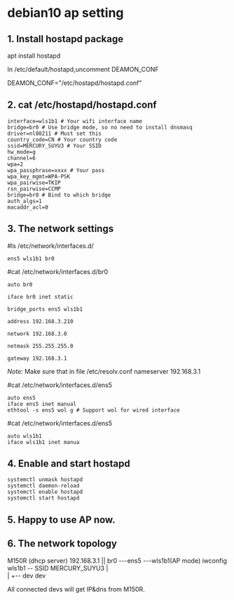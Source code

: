 # debian10 ap setting


## 1. Install hostapd package

apt install hostapd

In /etc/default/hostapd,uncomment DEAMON_CONF

DEAMON_CONF="/etc/hostapd/hostapd.conf"

## 2. cat /etc/hostapd/hostapd.conf
```
interface=wls1b1 # Your wifi interface name
bridge=br0 # Use bridge mode, so no need to install dnsmasq
driver=nl80211 # Must set this
country_code=CN # Your country code
ssid=MERCURY_SUYU3 # Your SSID
hw_mode=g 
channel=6
wpa=2
wpa_passphrase=xxxx # Your pass
wpa_key_mgmt=WPA-PSK
wpa_pairwise=TKIP
rsn_pairwise=CCMP
bridge=br0 # Bind to which bridge
auth_algs=1
macaddr_acl=0
```
## 3. The network settings
#ls /etc/network/interfaces.d/
```
ens5 wls1b1 br0
```

#cat /etc/network/interfaces.d/br0
```
auto br0

iface br0 inet static

bridge_ports ens5 wls1b1

address 192.168.3.210

network 192.168.3.0

netmask 255.255.255.0

gateway 192.168.3.1
```

*Note:*
Make sure that in file /etc/resolv.conf
nameserver 192.168.3.1

#cat /etc/network/interfaces.d/ens5
```
auto ens5
iface ens5 inet manual
ethtool -s ens5 wol g # Support wol for wired interface
```
#cat /etc/network/interfaces.d/ens5
```
auto wls1b1
iface wls1b1 inet manua
```
## 4. Enable and start hostapd
```
systemctl unmask hostapd
systemctl daemon-reload
systemctl enable hostapd
systemctl start hostapd
```

## 5. Happy to use AP now.


## 6. The network topology

M150R (dhcp server) 192.168.3.1
         ||
br0 ---ens5
   \---wls1b1(AP mode) iwconfig wls1b1 -- SSID MERCURY_SUYU3 
        |\
        | +-- dev
      dev 


All connected devs will get IP&dns from M150R.

